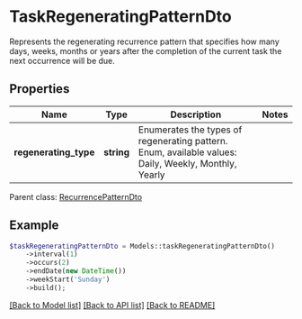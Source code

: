 # TaskRegeneratingPatternDto

Represents the regenerating recurrence pattern that specifies how many days, weeks, months or years after the completion of the current task the next occurrence will be due.

## Properties
Name | Type | Description | Notes
---- | ---- | ----------- | -----
**regenerating_type** | **string** | Enumerates the types of regenerating pattern. Enum, available values: Daily, Weekly, Monthly, Yearly | 

 Parent class: [RecurrencePatternDto](RecurrencePatternDto.md)


## Example
```php
$taskRegeneratingPatternDto = Models::taskRegeneratingPatternDto()
    ->interval(1)
    ->occurs(2)
    ->endDate(new DateTime())
    ->weekStart('Sunday')
    ->build();
```


[[Back to Model list]](README.md#documentation-for-models) [[Back to API list]](README.md#documentation-for-api-endpoints) [[Back to README]](README.md)

